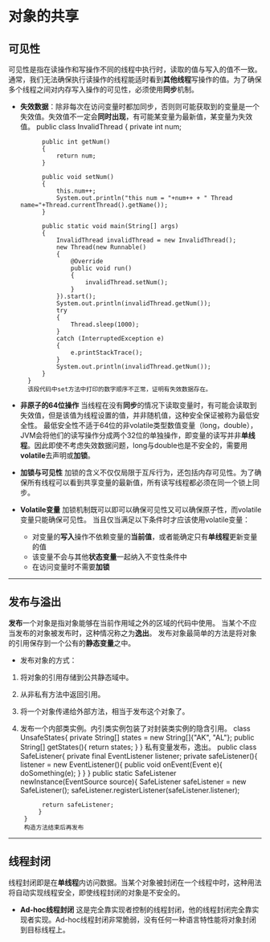 # 对象的共享
## 可见性
可见性是指在读操作和写操作不同的线程中执行时，读取的值与写入的值不一致。通常，我们无法确保执行读操作的线程能适时看到**其他线程**写操作的值。为了确保多个线程之间对内存写入操作的可见性，必须使用**同步**机制。
- **失效数据**：除非每次在访问变量时都加同步，否则则可能获取到的变量是一个失效值。失效值不一定会**同时出现**，有可能某变量为最新值，某变量为失效值。
		public class InvalidThread
		{
    		private int num;

            public int getNum()
            {
                return num;
            }

            public void setNum()
            {
        		this.num++;
                System.out.println("this num = "+num++ + " Thread  name="+Thread.currentThread().getName());
    		}

            public static void main(String[] args)
            {
                InvalidThread invalidThread = new InvalidThread();
                new Thread(new Runnable()
                {
                    @Override
                    public void run()
                    {
                        invalidThread.setNum();
                    }
                }).start();
                System.out.println(invalidThread.getNum());
                try
                {
                    Thread.sleep(1000);
                }
                catch (InterruptedException e)
                {
                    e.printStackTrace();
                }
                System.out.println(invalidThread.getNum());
            }
		}
        该段代码中set方法中打印的数字顺序不正常，证明有失效数据存在。
- **非原子的64位操作**
当线程在没有**同步**的情况下读取变量时，有可能会读取到失效值，但是该值为线程设置的值，并非随机值，这种安全保证被称为最低安全性。
最低安全性不适于64位的非volatile类型数值变量（long，double），JVM会将他们的读写操作分成两个32位的单独操作，即变量的读写并非**单线程**。因此即使不考虑失效数据问题，long与double也是不安全的，需要用**volatile**去声明或**加锁**。
- **加锁与可见性**
加锁的含义不仅仅局限于互斥行为，还包括内存可见性。为了确保所有线程可以看到共享变量的最新值，所有读写线程都必须在同一个锁上同步。
- **Volatile变量**
加锁机制既可以即可以确保可见性又可以确保原子性，而volatile变量只能确保可见性。
当且仅当满足以下条件时才应该使用volatile变量：
	- 对变量的**写入**操作不依赖变量的**当前值**，或者能确定只有**单线程**更新变量的值
	- 该变量不会与其他**状态变量**一起纳入不变性条件中
	- 在访问变量时不需要**加锁**
--------------------------------
## 发布与溢出
**发布**一个对象是指对象能够在当前作用域之外的区域的代码中使用。
当某个不应当发布的对象被发布时，这种情况称之为**逸出**。
发布对象最简单的方法是将对象的引用保存到一个公有的**静态变量**之中。
- 发布对象的方式：
1. 将对象的引用存储到公共静态域中。
2. 从非私有方法中返回引用。
3. 将一个对象传递给外部方法，相当于发布这个对象了。
4. 发布一个内部类实例。内引类实例包装了对封装类实例的隐含引用。
		class UnsafeStates{
    			private String[] states = new String[]{"AK", "AL"};
    			public String[] getStates(){
    			return states;
            	}
 		}
        私有变量发布，逸出。
        public class SafeListener{
      	private final EventListener listener;
      	private safeListener(){
          listener = new EventListener(){
              public void onEvent(Event e){
                  doSomething(e);
              	}
          	}
     	}
            public static SafeListener newInstance(EventSource source){
             SafeListener safeListener = new SafeListener();
             safeListener.registerListener(safeListener.listener);

             return safeListener;
     		}
	 	}
        构造方法结束后再发布
---------------------------------------
## 线程封闭
线程封闭即是在**单线程**内访问数据。当某个对象被封闭在一个线程中时，这种用法将自动实现线程安全，即使线程封闭的对象是不安全的。
- **Ad-hoc线程封闭**
这是完全靠实现者控制的线程封闭，他的线程封闭完全靠实现者实现。Ad-hoc线程封闭非常脆弱，没有任何一种语言特性能将对象封闭到目标线程上。
